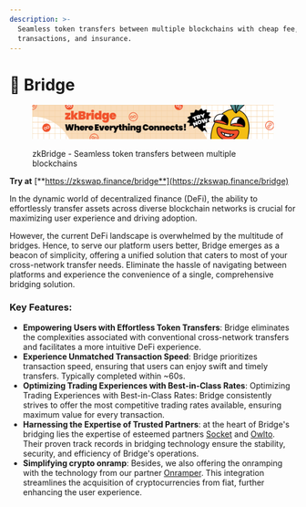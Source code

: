 ```yaml
---
description: >-
  Seamless token transfers between multiple blockchains with cheap fee, fast
  transactions, and insurance.
---
```


# 🚃 Bridge

<figure><img src="../.gitbook/assets/banner_zk_birdge.jpg" alt=""><figcaption><p>zkBridge - Seamless token transfers between multiple blockchains</p></figcaption></figure>

**Try at** [**https://zkswap.finance/bridge**](https://zkswap.finance/bridge)

In the dynamic world of decentralized finance (DeFi), the ability to effortlessly transfer assets across diverse blockchain networks is crucial for maximizing user experience and driving adoption.&#x20;

However, the current DeFi landscape is overwhelmed by the multitude of bridges. Hence, to serve our platform users better, Bridge emerges as a beacon of simplicity, offering a unified solution that caters to most of your cross-network transfer needs. Eliminate the hassle of navigating between platforms and experience the convenience of a single, comprehensive bridging solution.

### Key Features:

* **Empowering Users with Effortless Token Transfers**: Bridge eliminates the complexities associated with conventional cross-network transfers and facilitates a more intuitive DeFi experience.
* **Experience Unmatched Transaction Speed**: Bridge prioritizes transaction speed, ensuring that users can enjoy swift and timely transfers. Typically completed within \~60s.
* **Optimizing Trading Experiences with Best-in-Class Rates**: Optimizing Trading Experiences with Best-in-Class Rates: Bridge consistently strives to offer the most competitive trading rates available, ensuring maximum value for every transaction.
* **Harnessing the Expertise of Trusted Partners**: at the heart of Bridge's bridging lies the expertise of esteemed partners [Socket](https://socket.tech/) and [Owlto](https://owlto.finance/). Their proven track records in bridging technology ensure the stability, security, and efficiency of Bridge's operations.
* **Simplifying crypto onramp**: Besides, we also offering the onramping with the technology from our partner [Onramper](https://onramper.com/). This integration streamlines the acquisition of cryptocurrencies from fiat, further enhancing the user experience.
